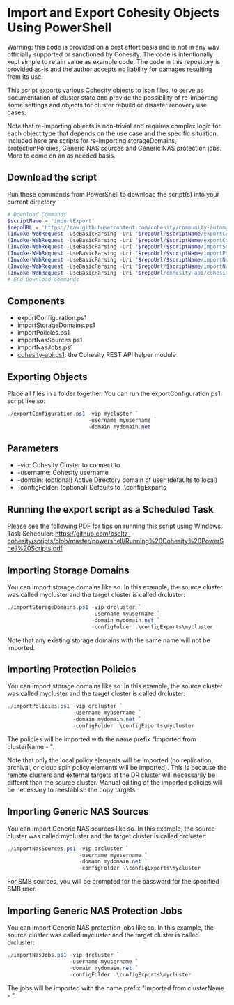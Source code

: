 # Import and Export Cohesity Objects Using PowerShell

Warning: this code is provided on a best effort basis and is not in any way officially supported or sanctioned by Cohesity. The code is intentionally kept simple to retain value as example code. The code in this repository is provided as-is and the author accepts no liability for damages resulting from its use.

This script exports various Cohesity objects to json files, to serve as documentation of cluster state and provide the possibility of re-importing some settings and objects for cluster rebuild or disaster recovery use cases.

Note that re-importing objects is non-trivial and requires complex logic for each object type that depends on the use case and the specific situation. Included here are scripts for re-importing storageDomains, protectionPolciies, Generic NAS sources and Generic NAS protection jobs. More to come on an as needed basis.

## Download the script

Run these commands from PowerShell to download the script(s) into your current directory

```powershell
# Download Commands
$scriptName = 'importExport'
$repoURL = 'https://raw.githubusercontent.com/cohesity/community-automation-samples/main/powershell'
(Invoke-WebRequest -UseBasicParsing -Uri "$repoUrl/$scriptName/exportConfiguration.ps1").content | Out-File "exportConfiguration.ps1"; (Get-Content "exportConfiguration.ps1") | Set-Content "exportConfiguration.ps1"
(Invoke-WebRequest -UseBasicParsing -Uri "$repoUrl/$scriptName/exportConfigurationV2.ps1").content | Out-File "exportConfigurationV2.ps1"; (Get-Content "exportConfigurationV2.ps1") | Set-Content "exportConfigurationV2.ps1"
(Invoke-WebRequest -UseBasicParsing -Uri "$repoUrl/$scriptName/importStorageDomains.ps1").content | Out-File "importStorageDomains.ps1"; (Get-Content "importStorageDomains.ps1") | Set-Content "importStorageDomains.ps1"
(Invoke-WebRequest -UseBasicParsing -Uri "$repoUrl/$scriptName/importPolicies.ps1").content | Out-File "importPolicies.ps1"; (Get-Content "importPolicies.ps1") | Set-Content "importPolicies.ps1"
(Invoke-WebRequest -UseBasicParsing -Uri "$repoUrl/$scriptName/importNasSources.ps1").content | Out-File "importNasSources.ps1"; (Get-Content "importNasSources.ps1") | Set-Content "importNasSources.ps1"
(Invoke-WebRequest -UseBasicParsing -Uri "$repoUrl/$scriptName/importNasJobs.ps1").content | Out-File "importNasJobs.ps1"; (Get-Content "importNasJobs.ps1") | Set-Content "importNasJobs.ps1"
(Invoke-WebRequest -UseBasicParsing -Uri "$repoUrl/cohesity-api/cohesity-api.ps1").content | Out-File cohesity-api.ps1; (Get-Content cohesity-api.ps1) | Set-Content cohesity-api.ps1
# End Download Commands
```

## Components

* exportConfiguration.ps1
* importStorageDomains.ps1
* importPolicies.ps1
* importNasSources.ps1
* importNasJobs.ps1
* [cohesity-api.ps1](https://raw.githubusercontent.com/cohesity/community-automation-samples/main/powershell/cohesity-api/cohesity-api.ps1): the Cohesity REST API helper module

## Exporting Objects

Place all files in a folder together. You can run the exportConfiguration.ps1 script like so:

```powershell
./exportConfiguration.ps1 -vip mycluster `
                          -username myusername `
                          -domain mydomain.net
```

## Parameters

* -vip: Cohesity Cluster to connect to
* -username: Cohesity username
* -domain: (optional) Active Directory domain of user (defaults to local)
* -configFolder: (optional) Defaults to .\configExports

## Running the export script as a Scheduled Task

Please see the following PDF for tips on running this script using Windows Task Scheduler:
<https://github.com/bseltz-cohesity/scripts/blob/master/powershell/Running%20Cohesity%20PowerShell%20Scripts.pdf>

## Importing Storage Domains

You can import storage domains like so. In this example, the source cluster was called mycluster and the target cluster is called drcluster:

```powershell
./importStorageDomains.ps1 -vip drcluster `
                           -username myusername `
                           -domain mydomain.net `
                           -configFolder .\configExports\mycluster
```

Note that any existing storage domains with the same name will not be imported.

## Importing Protection Policies

You can import storage domains like so. In this example, the source cluster was called mycluster and the target cluster is called drcluster:

```powershell
./importPolicies.ps1 -vip drcluster `
                     -username myusername `
                     -domain mydomain.net `
                     -configFolder .\configExports\mycluster
```

The policies will be imported with the name prefix "Imported from clusterName - ".

Note that only the local policy elements will be imported (no replication, archival, or cloud spin policy elements will be imported). This is because the remote clusters and external targets at the DR cluster will necessarily be differnt than the source cluster. Manual editing of the imported policies will be necessary to reestablish the copy targets.

## Importing Generic NAS Sources

You can import Generic NAS sources like so. In this example, the source cluster was called mycluster and the target cluster is called drcluster:

```powershell
./importNasSources.ps1 -vip drcluster `
                       -username myusername `
                       -domain mydomain.net `
                       -configFolder .\configExports\mycluster
```

For SMB sources, you will be prompted for the password for the specified SMB user.

## Importing Generic NAS Protection Jobs

You can import Generic NAS protection jobs like so. In this example, the source cluster was called mycluster and the target cluster is called drcluster:

```powershell
./importNasJobs.ps1 -vip drcluster `
                    -username myusername `
                    -domain mydomain.net `
                    -configFolder .\configExports\mycluster
```

The jobs will be imported with the name prefix "Imported from clusterName - ".
